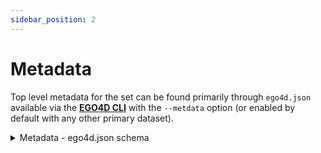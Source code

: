 ```yaml
---
sidebar_position: 2
---
```


# Metadata

Top level metadata for the set can be found primarily through `ego4d.json` available via the **[EGO4D CLI](https://github.com/facebookresearch/Ego4d/blob/main/ego4d/cli/README.md)** with the `--metdata` option (or enabled by default with any other primary dataset).

<details>
    <summary>Metadata - ego4d.json schema</summary>

- **`date`** *(string)*
- **`version`** *(string)*
- **`description`** *(string)*
- **`videos`** *(array)*
  - **Items** *(object)*
    - **`video_uid`** *(string)*
    - **`duration_sec`** *(number)*
    - **`scenarios`** *(array)*
      - **Items** *(string)*
    - **`video_metadata`** *(object)*
      - **`fps`** *(number)*
      - **`num_frames`** *(integer)*
      - **`video_codec`** *(string)*
      - **`display_resolution_width`** *(['integer', 'null'])*
      - **`display_resolution_height`** *(['integer', 'null'])*
      - **`sample_resolution_width`** *(['integer', 'null'])*
      - **`sample_resolution_height`** *(['integer', 'null'])*
      - **`mp4_duration_sec`** *(number)*
      - **`video_start_sec`** *(number)*
      - **`video_duration_sec`** *(number)*
      - **`audio_start_sec`** *(['null', 'number'])*
      - **`audio_duration_sec`** *(['null', 'number'])*
      - **`video_start_pts`** *(integer)*
      - **`video_duration_pts`** *(integer)*
      - **`video_base_numerator`** *(integer)*
      - **`video_base_denominator`** *(integer)*
      - **`audio_start_pts`** *(['integer', 'null'])*
      - **`audio_duration_pts`** *(['integer', 'null'])*
      - **`audio_base_numerator`** *(['integer', 'null'])*
      - **`audio_base_denominator`** *(['integer', 'null'])*
    - **`split_em`** *(['null', 'string'])*
    - **`split_av`** *(['null', 'string'])*
    - **`split_fho`** *(['null', 'string'])*
    - **`s3_location`** *(string)*
    - **`manifold_path`** *(string)*
    - **`origin_video_id`** *(string)*
    - **`video_source`** *(string)*
    - **`device`** *(['null', 'string'])*
    - **`physical_setting_name`** *(['null', 'string'])*
    - **`fb_participant_id`** *(['integer', 'null'])*
    - **`video_components`** *(array)*
      - **Items** *(object)*
        - **`component_uid`** *(string)*
        - **`video_uid`** *(string)*
        - **`component_idx`** *(integer)*
        - **`redacted`** *(boolean)*
        - **`canonical_video_start_sec`** *(number)*
        - **`canonical_video_end_sec`** *(number)*
        - **`canonical_video_start_frame`** *(integer)*
        - **`canonical_video_end_frame`** *(integer)*
        - **`video_metadata`** *(object)*
          - **`fps`** *(number)*
          - **`num_frames`** *(integer)*
          - **`video_codec`** *(string)*
          - **`display_resolution_width`** *(integer)*
          - **`display_resolution_height`** *(integer)*
          - **`sample_resolution_width`** *(integer)*
          - **`sample_resolution_height`** *(integer)*
          - **`mp4_duration_sec`** *(number)*
          - **`video_start_sec`** *(['null', 'number'])*
          - **`video_duration_sec`** *(['null', 'number'])*
          - **`audio_start_sec`** *(['null', 'number'])*
          - **`audio_duration_sec`** *(['null', 'number'])*
          - **`video_start_pts`** *(integer)*
          - **`video_duration_pts`** *(['integer', 'null'])*
          - **`video_base_numerator`** *(integer)*
          - **`video_base_denominator`** *(integer)*
          - **`audio_start_pts`** *(['integer', 'null'])*
          - **`audio_duration_pts`** *(['integer', 'null'])*
          - **`audio_base_numerator`** *(['integer', 'null'])*
          - **`audio_base_denominator`** *(['integer', 'null'])*
    - **`concurrent_sets`**
    - **`has_redacted_regions`** *(boolean)*
    - **`redacted_intervals`** *(array)*
      - **Items** *(object)*
        - **`start_sec`** *(number)*
        - **`end_sec`** *(number)*
        - **`start_frame`** *(integer)*
        - **`end_frame`** *(integer)*
    - **`gaps`** *(null)*
- **`concurrent_video_sets`** *(array)*
  - **Items** *(object)*
    - **`concurrent_video_set_id`** *(integer)*
    - **`valid`** *(boolean)*
    - **`videos`** *(array)*
      - **Items** *(object)*
        - **`concurrent_video_set_id`** *(integer)*
        - **`video_uid`** *(string)*
        - **`video_start_offset_sec`** *(number)*
- **`physical_settings`** *(array)*
  - **Items** *(object)*
    - **`name`** *(string)*
    - **`fb_physical_setting_id`** *(integer)*
    - **`source`** *(string)*
    - **`s3_path`** *(string)*

</details>

